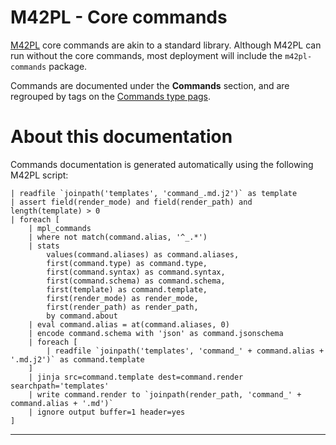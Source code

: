 # M42PL - Core commands

[M42PL][m42pl-core-docs] core commands are akin to a standard library. Although
M42PL can run without the core commands, most deployment will include the
`m42pl-commands` package.

Commands are documented under the **Commands** section, and are regrouped by
tags on the [Commands type pags](./tags.md).

# About this documentation

Commands documentation is generated automatically using the following M42PL script:

```
| readfile `joinpath('templates', 'command_.md.j2')` as template
| assert field(render_mode) and field(render_path) and length(template) > 0
| foreach [
    | mpl_commands
    | where not match(command.alias, '^_.*')
    | stats
        values(command.aliases) as command.aliases,
        first(command.type) as command.type,
        first(command.syntax) as command.syntax,
        first(command.schema) as command.schema,
        first(template) as command.template,
        first(render_mode) as render_mode,
        first(render_path) as render_path,
        by command.about
    | eval command.alias = at(command.aliases, 0)
    | encode command.schema with 'json' as command.jsonschema
    | foreach [
        | readfile `joinpath('templates', 'command_' + command.alias + '.md.j2')` as command.template
    ]
    | jinja src=command.template dest=command.render searchpath='templates'
    | write command.render to `joinpath(render_path, 'command_' + command.alias + '.md')`
    | ignore output buffer=1 header=yes
]
```

---

[m42pl-core-docs]: https://jpclipffel.github.io/m42pl-core
[m42pl-commands-github]: https://github.com/jpclipffel/m42pl-commands

